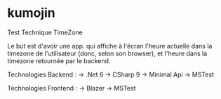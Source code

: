 # kumojin
Test Technique TimeZone

Le but est d'avoir une app. qui affiche à l'écran l'heure actuelle dans la timezone de l'utilisateur (donc, selon son browser), et l'heure dans la timezone retournée par le backend.

Technologies Backend :
 -> .Net 6
 -> CSharp 9
 -> Minimal Api
 -> MSTest


Technologies Frontend :
 -> Blazer
 -> MSTest

